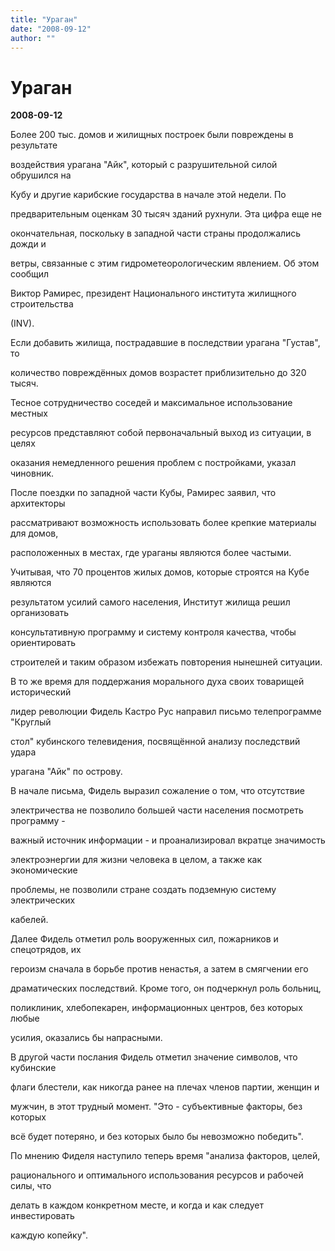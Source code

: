 ```yaml
---
title: "Ураган"
date: "2008-09-12"
author: ""
---
```


# Ураган

**2008-09-12** 

Более 200 тыс. домов и жилищных построек были повреждены в результате

воздействия урагана "Айк", который с разрушительной силой обрушился на

Кубу и другие карибские государства в начале этой недели. По

предварительным оценкам 30 тысяч зданий рухнули. Эта цифра еще не

окончательная, поскольку в западной части страны продолжались дожди и

ветры, связанные с этим гидрометеорологическим явлением. Об этом сообщил

Виктор Рамирес, президент Национального института жилищного строительства

(INV).

Если добавить жилища, пострадавшие в последствии урагана "Густав", то

количество повреждённых домов возрастет приблизительно до 320 тысяч.

Тесное сотрудничество соседей и максимальное использование местных

ресурсов представляют собой первоначальный выход из ситуации, в целях

оказания немедленного решения проблем с постройками, указал чиновник.

После поездки по западной части Кубы, Рамирес заявил, что архитекторы

рассматривают возможность использовать более крепкие материалы для домов, 

расположенных в местах, где ураганы являются более частыми.

Учитывая, что 70 процентов жилых домов, которые строятся на Кубе являются

результатом усилий самого населения, Институт жилища решил организовать

консультативную программу и систему контроля качества, чтобы ориентировать

строителей и таким образом избежать повторения нынешней ситуации.

В то же время для поддержания морального духа своих товарищей исторический

лидер революции Фидель Кастро Рус направил письмо телепрограмме "Круглый

стол" кубинского телевидения, посвящённой анализу последствий удара

урагана "Айк" по острову.

В начале письма, Фидель выразил сожаление о том, что отсутствие

электричества не позволило большей части населения посмотреть программу - 

важный источник информации - и проанализировал вкратце значимость

электроэнергии для жизни человека в целом, а также как экономические

проблемы, не позволили стране создать подземную систему электрических

кабелей.

Далее Фидель отметил роль вооруженных сил, пожарников и спецотрядов, их

героизм сначала в борьбе против ненастья, а затем в смягчении его

драматических последствий. Кроме того, он подчеркнул роль больниц, 

поликлиник, хлебопекарен, информационных центров, без которых любые

усилия, оказались бы напрасными.

В другой части послания Фидель отметил значение символов, что кубинские

флаги блестели, как никогда ранее на плечах членов партии, женщин и

мужчин, в этот трудный момент. "Это - субъективные факторы, без которых

всё будет потеряно, и без которых было бы невозможно победить".

По мнению Фиделя наступило теперь время "анализа факторов, целей, 

рационального и оптимального использования ресурсов и рабочей силы, что

делать в каждом конкретном месте, и когда и как следует инвестировать

каждую копейку".